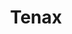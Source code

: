 ---
title: Tenax
categories:
- events
- radio
- digital
- press
tags:
- venue
position: 2
image: 
is-featured: 
is-front: 
website:
facebook: https://www.facebook.com/TenaxOfficialPage/
twitter:
instagram:
spotify:
soundcloud:
youtube: 
apple: 
layout: client
---